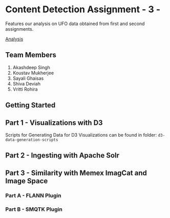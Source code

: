 # Content Detection Assignment - 3 - 

Features our analysis on UFO data obtained from first and second assignments. 

[Analysis](http://ufo.usc.edu)

## Team Members

1.  Akashdeep Singh
2.  Koustav Mukherjee
3.  Sayali Ghaisas
4.  Shiva Deviah
5.  Vritti Rohira

## Getting Started

## Part 1 - Visualizations with D3

Scripts for Generating Data for D3 Visualizations can be found in folder: `d3-data-generation-scripts`


## Part 2 - Ingesting with Apache Solr

## Part 3 - Similarity with Memex ImagCat and Image Space

### Part A - FLANN Plugin 

### Part B - SMQTK Plugin  
